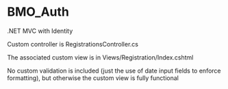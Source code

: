 # BMO_Auth
.NET MVC with Identity

Custom controller is RegistrationsController.cs

The associated custom view is in Views/Registration/Index.cshtml

No custom validation is included (just the use of date input fields to enforce formatting), but otherwise the custom view is fully functional
